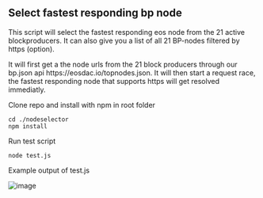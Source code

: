 <h2>Select fastest responding bp node</h2>
<p>This script will select the fastest responding eos node from the 21 active blockproducers. It can also give you a list of all 21 BP-nodes filtered by https (option).</p>
<p>
It will first get a the node urls from the 21 block producers through our bp.json api https://eosdac.io/topnodes.json. It will then start a request race, the fastest responding node that supports https will get resolved immediatly. 
</p>

Clone repo and install with npm in root folder
```
cd ./nodeselector
npm install
```
Run test script
```
node test.js
```
Example output of test.js

![image](https://user-images.githubusercontent.com/5130772/43662889-b85ecf8a-9767-11e8-95bb-47d3a42b3a2a.png)
